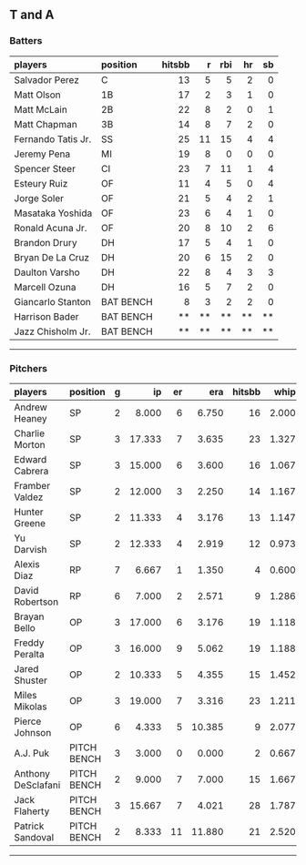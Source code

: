 ## T and A

### Batters

 
|players            |position  | hitsbb|  r| rbi| hr| sb| 
|:------------------|:---------|------:|--:|---:|--:|--:| 
|Salvador Perez     |C         |     13|  5|   5|  2|  0| 
|Matt Olson         |1B        |     17|  2|   3|  1|  0| 
|Matt McLain        |2B        |     22|  8|   2|  0|  1| 
|Matt Chapman       |3B        |     14|  8|   7|  2|  0| 
|Fernando Tatis Jr. |SS        |     25| 11|  15|  4|  4| 
|Jeremy Pena        |MI        |     19|  8|   0|  0|  0| 
|Spencer Steer      |CI        |     23|  7|  11|  1|  4| 
|Esteury Ruiz       |OF        |     11|  4|   5|  0|  4| 
|Jorge Soler        |OF        |     21|  5|   4|  2|  1| 
|Masataka Yoshida   |OF        |     23|  6|   4|  1|  0| 
|Ronald Acuna Jr.   |OF        |     20|  8|  10|  2|  6| 
|Brandon Drury      |DH        |     17|  5|   4|  1|  0| 
|Bryan De La Cruz   |DH        |     20|  6|  15|  2|  0| 
|Daulton Varsho     |DH        |     22|  8|   4|  3|  3| 
|Marcell Ozuna      |DH        |     16|  5|   7|  2|  0| 
|Giancarlo Stanton  |BAT BENCH |      8|  3|   2|  2|  0| 
|Harrison Bader     |BAT BENCH |     **| **|  **| **| **| 
|Jazz Chisholm Jr.  |BAT BENCH |     **| **|  **| **| **| 


* * *

### Pitchers

 
|players            |position    |  g|     ip| er|    era| hitsbb|  whip| so|  w| sv| 
|:------------------|:-----------|--:|------:|--:|------:|------:|-----:|--:|--:|--:| 
|Andrew Heaney      |SP          |  2|  8.000|  6|  6.750|     16| 2.000| 10|  0|  0| 
|Charlie Morton     |SP          |  3| 17.333|  7|  3.635|     23| 1.327| 22|  0|  0| 
|Edward Cabrera     |SP          |  3| 15.000|  6|  3.600|     16| 1.067| 18|  2|  0| 
|Framber Valdez     |SP          |  2| 12.000|  3|  2.250|     14| 1.167| 12|  1|  0| 
|Hunter Greene      |SP          |  2| 11.333|  4|  3.176|     13| 1.147| 17|  0|  0| 
|Yu Darvish         |SP          |  2| 12.333|  4|  2.919|     12| 0.973| 15|  2|  0| 
|Alexis Diaz        |RP          |  7|  6.667|  1|  1.350|      4| 0.600|  9|  1|  4| 
|David Robertson    |RP          |  6|  7.000|  2|  2.571|      9| 1.286| 13|  0|  2| 
|Brayan Bello       |OP          |  3| 17.000|  6|  3.176|     19| 1.118| 12|  0|  0| 
|Freddy Peralta     |OP          |  3| 16.000|  9|  5.062|     19| 1.188| 17|  0|  0| 
|Jared Shuster      |OP          |  2| 10.333|  5|  4.355|     15| 1.452|  1|  2|  0| 
|Miles Mikolas      |OP          |  3| 19.000|  7|  3.316|     23| 1.211| 14|  1|  0| 
|Pierce Johnson     |OP          |  6|  4.333|  5| 10.385|      9| 2.077|  6|  0|  1| 
|A.J. Puk           |PITCH BENCH |  3|  3.000|  0|  0.000|      2| 0.667|  5|  0|  1| 
|Anthony DeSclafani |PITCH BENCH |  2|  9.000|  7|  7.000|     15| 1.667|  4|  0|  0| 
|Jack Flaherty      |PITCH BENCH |  3| 15.667|  7|  4.021|     28| 1.787| 17|  0|  0| 
|Patrick Sandoval   |PITCH BENCH |  2|  8.333| 11| 11.880|     21| 2.520| 12|  0|  0| 


* * *


